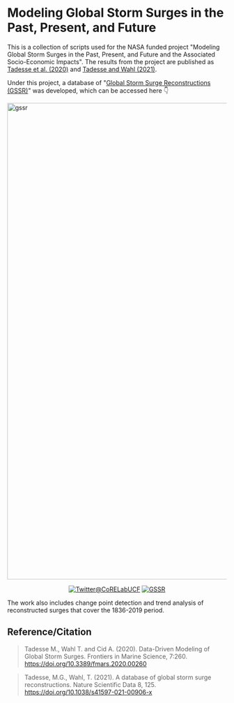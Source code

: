 # Modeling Global Storm Surges in the Past, Present, and Future 

This is a collection of scripts used for the NASA funded project "Modeling Global Storm Surges in the Past, Present, and Future and the Associated Socio-Economic Impacts". The results from the project are published as [Tadesse et al. (2020)](https://www.frontiersin.org/articles/10.3389/fmars.2020.00260/full) and [Tadesse and Wahl (2021)](https://doi.org/10.1038/s41597-021-00906-x).

Under this project, a database of "[Global Storm Surge Reconstructions (GSSR)](http://gssr.info/)" was developed, which can be accessed here 👇  

<a href="http://gssr.info/"><img width="1093" alt="gssr" src="https://user-images.githubusercontent.com/15319503/158024519-691f256b-ce7b-43f9-bd54-ab7be0eb5716.png"></a>


</p>
 <p align="center">
  <a href="https://twitter.com/CoRELabUCF"><img src="https://img.shields.io/badge/twitter-%231DA1F2.svg?&style=for-the-badge&logo=twitter&logoColor=white" alt="Twitter@CoRELabUCF"></a>
 <a href="http://gssr.info/"><img src="https://img.shields.io/badge/gssr.info%20-%2302569B.svg?&style=for-the-badge&logo=WordPress&logoColor=white" alt="GSSR"></a>
</p>


The work also includes change point detection and trend analysis of reconstructed surges that cover the 1836-2019 period.



##  Reference/Citation

> Tadesse M., Wahl T. and Cid A. (2020). Data-Driven Modeling of Global Storm Surges. Frontiers in Marine Science, 7:260. https://doi.org/10.3389/fmars.2020.00260

> Tadesse, M.G., Wahl, T. (2021). A database of global storm surge reconstructions. Nature Scientific Data 8, 125. https://doi.org/10.1038/s41597-021-00906-x 
